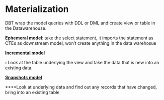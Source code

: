 # Materialization

DBT wrap the model queries with DDL or DML and create view or table in the Datawarehouse. 

**Ephemeral model**:  take the select statement, it imports the statement as CTEs as downstream model, won’t create anything in the data warehosue

[**Incremental model**](Materialization%20a8318aa4a4aa4461b50292c26d6b571b/Incremental%20model%207cd17d506bca4936868b6d87f59a15c5.md)

**:** Look at the table underlying the view and take the data that is new into an existing data. 

[**Snapshots model**](Materialization%20a8318aa4a4aa4461b50292c26d6b571b/Snapshots%20model%20ea42d14fa5f04a69b99573f7a49d445e.md)

 ****Look at underlying data and find out any records that have changed, bring into  an existing table